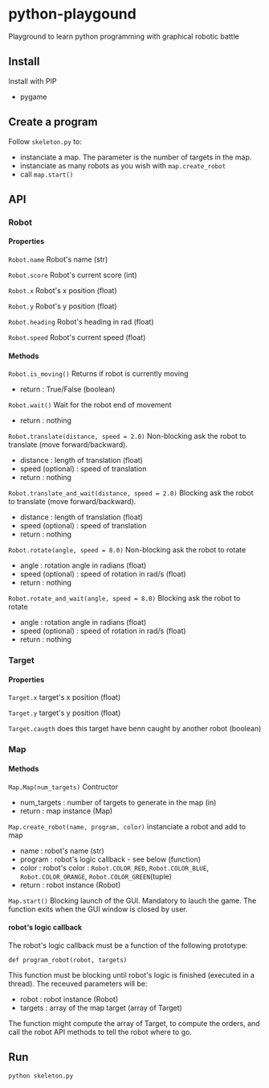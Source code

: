 # python-playgound

Playground to learn python programming with graphical robotic battle

## Install

Install with PIP 
* pygame

## Create a program

Follow `skeleton.py` to:
* instanciate a map. The parameter is the number of targets in the map.
* instanciate as many robots as you wish with `map.create_robot`
* call `map.start()`

## API

### Robot

#### Properties

`Robot.name`
Robot's name (str)

`Robot.score`
Robot's current score (int)

`Robot.x`
Robot's x position (float)

`Robot.y`
Robot's y position (float)

`Robot.heading`
Robot's heading in rad (float)

`Robot.speed`
Robot's current speed (float)


#### Methods

`Robot.is_moving()`
Returns if robot is currently moving
* return : True/False (boolean)

`Robot.wait()`
Wait for the robot end of movement
* return : nothing

`Robot.translate(distance, speed = 2.0)`
Non-blocking ask the robot to translate (move forward/backward).
* distance : length of translation (float)
* speed (optional) : speed of translation
* return : nothing

`Robot.translate_and_wait(distance, speed = 2.0)`
Blocking ask the robot to translate (move forward/backward).
* distance : length of translation (float)
* speed (optional) : speed of translation
* return : nothing

`Robot.rotate(angle, speed = 8.0)`
Non-blocking ask the robot to rotate
* angle : rotation angle in radians (float)
* speed (optional) : speed of rotation in rad/s (float)
* return : nothing

`Robot.rotate_and_wait(angle, speed = 8.0)`
Blocking ask the robot to rotate
* angle : rotation angle in radians (float)
* speed (optional) : speed of rotation in rad/s (float)
* return : nothing

### Target

#### Properties

`Target.x`
target's x position (float)

`Target.y`
target's y position (float)

`Target.caugth`
does this target have benn caught by another robot (boolean)

### Map

#### Methods

`Map.Map(num_targets)`
Contructor
* num_targets : number of targets to generate in the map (in)
* return : map instance (Map)

`Map.create_robot(name, program, color)`
instanciate a robot and add to map
* name : robot's name (str)
* program : robot's logic callback - see below (function)
* color : robot's color : `Robot.COLOR_RED`, `Robot.COLOR_BLUE`, `Robot.COLOR_ORANGE`, `Robot.COLOR_GREEN`(tuple)
* return : robot instance (Robot)

`Map.start()`
Blocking launch of the GUI. Mandatory to lauch the game. The function exits when the GUI window is closed by user.

#### robot's logic callback

The robot's logic callback must be a function of the following prototype:

```def program_robot(robot, targets)```

This function must be blocking until robot's logic is finished (executed in a thread). The receuved parameters will be:
* robot : robot instance (Robot)
* targets : array of the map target (array of Target)

The function might compute the array of Target, to compute the orders, and call the robot API methods to tell the robot where to go.

## Run 

```python skeleton.py```
